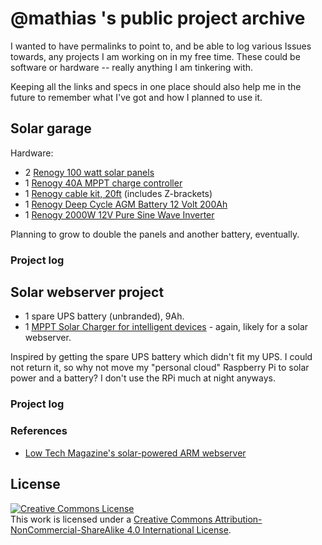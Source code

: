 # @mathias 's public project archive

I wanted to have permalinks to point to, and be able to log various Issues towards, any projects I am working on in my free time. These could be software or hardware -- really anything I am tinkering with.

Keeping all the links and specs in one place should also help me in the future to remember what I've got and how I planned to use it.

## Solar garage

Hardware:
* 2 [Renogy 100 watt solar panels](https://www.renogy.com/100-watt-12-volt-monocrystalline-solar-panel-compact-design/)
* 1 [Renogy 40A MPPT charge controller](https://www.renogy.com/rover-li-40-amp-mppt-solar-charge-controller/)
* 1 [Renogy cable kit, 20ft](https://www.amazon.com/Renogy-Accessory-Systems-Kit-Connector/dp/B091KTG9WX/) (includes Z-brackets)
* 1 [Renogy Deep Cycle AGM Battery 12 Volt 200Ah](https://www.renogy.com/deep-cycle-agm-battery-12-volt-200ah/)
* 1 [Renogy 2000W 12V Pure Sine Wave Inverter](https://www.renogy.com/2000w-12v-pure-sine-wave-inverter/)

Planning to grow to double the panels and another battery, eventually.

### Project log

## Solar webserver project
* 1 spare UPS battery (unbranded), 9Ah. 
* 1 [MPPT Solar Charger for intelligent devices](https://www.tindie.com/products/globoy/mppt-solar-charger-for-intelligent-devices/) - again, likely for a solar webserver. 

Inspired by getting the spare UPS battery which didn't fit my UPS. I could not return it, so why not move my "personal cloud" Raspberry Pi to solar power and a battery? I don't use the RPi much at night anyways.

### Project log

### References
- [Low Tech Magazine's solar-powered ARM webserver](https://homebrewserver.club/low-tech-website-howto.html)

## License

<a rel="license" href="http://creativecommons.org/licenses/by-nc-sa/4.0/"><img alt="Creative Commons License" style="border-width:0" src="https://i.creativecommons.org/l/by-nc-sa/4.0/88x31.png" /></a><br />This work is licensed under a <a rel="license" href="http://creativecommons.org/licenses/by-nc-sa/4.0/">Creative Commons Attribution-NonCommercial-ShareAlike 4.0 International License</a>.
